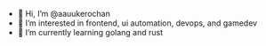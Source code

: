 - 👋 Hi, I’m @aauukerochan
- 👀 I’m interested in frontend, ui automation, devops, and gamedev
- 🌱 I’m currently learning golang and rust

<!---
aauukerochan/aauukerochan is a ✨ special ✨ repository because its `README.md` (this file) appears on your GitHub profile.
You can click the Preview link to take a look at your changes.
--->
